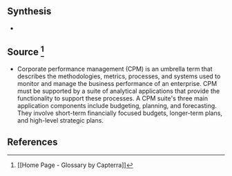 ## Synthesis
- 
## Source [^1]
- Corporate performance management (CPM) is an umbrella term that describes the methodologies, metrics, processes, and systems used to monitor and manage the business performance of an enterprise. CPM must be supported by a suite of analytical applications that provide the functionality to support these processes. A CPM suite's three main application components include budgeting, planning, and forecasting. They involve short-term financially focused budgets, longer-term plans, and high-level strategic plans.
## References

[^1]: [[Home Page - Glossary by Capterra]]